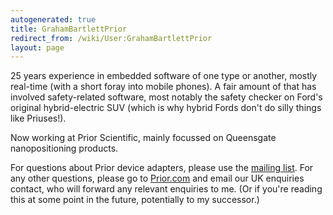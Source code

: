 ```yaml
---
autogenerated: true
title: GrahamBartlettPrior
redirect_from: /wiki/User:GrahamBartlettPrior
layout: page
---
```


25 years experience in embedded software of one type or another, mostly
real-time (with a short foray into mobile phones). A fair amount of that
has involved safety-related software, most notably the safety checker on
Ford's original hybrid-electric SUV (which is why hybrid Fords don't do
silly things like Priuses!).

Now working at Prior Scientific, mainly focussed on Queensgate
nanopositioning products.

For questions about Prior device adapters, please use the [mailing
list](/Micro-Manager_Community). For any other questions,
please go to [Prior.com](https://www.prior.com) and email our UK
enquiries contact, who will forward any relevant enquiries to me. (Or if
you're reading this at some point in the future, potentially to my
successor.)
